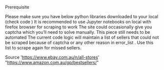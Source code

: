 
Prerequisite

Please make sure you have below python libraries downloaded to your local (check code )
It is recommended to use Jupyter notebooks on local with firefox browser for scraping to work
The site could occasionally give you captcha which you’ll need to solve manually. This piece still needs to be automated
The current code logic will maintain a list of sellers that could not be scraped because of captcha or any other reason in error_list . Use this list to scrape again for missed sellers.

Source
'https://www.ebay.com.au/n/all-stores'
"https://www.amazon.com.au/gp/bestsellers/"
